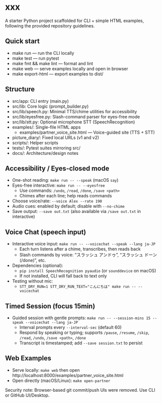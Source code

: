 # xxx

A starter Python project scaffolded for CLI + simple HTML examples, following the provided repository guidelines.

## Quick start
- make run — run the CLI locally
- make test — run pytest
- make fmt && make lint — format and lint
- make web — serve examples locally and open in browser
- make export-html — export examples to dist/

## Structure
- src/app: CLI entry (main.py)
- src/lib: Core logic (prompt_builder.py)
- src/lib/speech.py: Minimal TTS/chime utilities for accessibility
- src/lib/eyesfree.py: Slash-command parser for eyes-free mode
 - src/lib/stt.py: Optional microphone STT (SpeechRecognition)
- examples/: Single-file HTML apps
  - examples/partner_voice_site.html — Voice-guided site (TTS + STT)
- picture_diary/: Fixed local URLs (v1 and v2)
- scripts/: Helper scripts
- tests/: Pytest suites mirroring src/
- docs/: Architecture/design notes

## Accessibility / Eyes-closed mode
- One-shot reading: `make run -- --speak` (macOS `say`)
- Eyes-free interactive: `make run -- --eyesfree`
  - Use commands: `/undo`, `/read`, `/done`, `/save <path>`
  - Chimes after each line; help reads commands
- Choose voice/rate: `--voice Alex --rate 190`
- Audio cues: enabled by default; disable with `--no-chime`
- Save output: `--save out.txt` (also available via `/save out.txt` in interactive)

## Voice Chat (speech input)
- Interactive voice input: `make run -- --voicechat --speak --lang ja-JP`
  - Each turn listens after a chime, transcribes, then reads back
  - Slash commands by voice: “スラッシュ アンドゥ”, “スラッシュ ドーン(/done)”, etc.
- Dependencies (optional):
  - `pip install SpeechRecognition pyaudio` (or `sounddevice` on macOS)
  - If not installed, CLI will fall back to text only
- Testing without mic:
  - `STT_DRY_RUN=1 STT_DRY_RUN_TEXT="こんにちは" make run -- --voicechat`

## Timed Session (focus 15min)
- Guided session with gentle prompts: `make run -- --session-mins 15 --speak --voicechat --lang ja-JP`
  - Interval prompts every `--interval-sec` (default 60)
  - Respond by speaking or typing; supports `/pause`, `/resume`, `/skip`, `/read`, `/undo`, `/save <path>`, `/done`
  - Transcript is timestamped; add `--save session.txt` to persist

## Web Examples
- Serve locally: `make web` then open http://localhost:8000/examples/partner_voice_site.html
- Open directly (macOS/Linux): `make open-partner`
  
Security note: Browser-based git commit/push UIs were removed. Use CLI or GitHub UI/Desktop.

